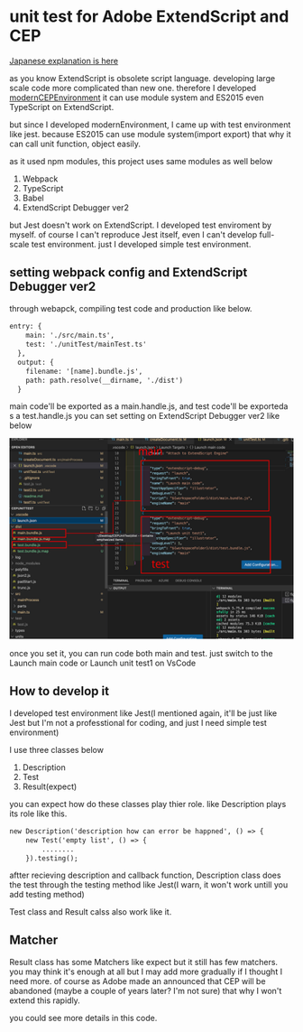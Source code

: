 # unit test for Adobe ExtendScript and CEP

[Japanese explanation is here]()

as you know ExtendScript is obsolete script language.
developing large scale code more complicated than new one.
therefore I developed [modernCEPEnvironment](https://github.com/tokyosheep/modernCEPEnvironment)
it can use module system and ES2015 even TypeScript on ExtendScript.

but since I developed modernEnvironment, I came up with test environment like jest.
because ES2015 can use module system(import export) that why it can call
unit function, object easily.

as it used npm modules, this project uses same modules as well below

1. Webpack
2. TypeScript
3. Babel
4. ExtendScript Debugger ver2

but Jest doesn't work on ExtendScript. I developed test enviroment by myself.
of course I can't reproduce Jest itself, even I can't develop full-scale test environment.
just I developed simple test environment.

## setting webpack config and ExtendScript Debugger ver2

through webapck, compiling test code and production like below.

```
entry: {
    main: './src/main.ts',
    test: './unitTest/mainTest.ts'
  },
  output: {
    filename: '[name].bundle.js',
    path: path.resolve(__dirname, './dist')
  }
```

main code'll be exported as a main.handle.js, and test code'll be exporteda s a test.handle.js
you can set setting on ExtendScript Debugger ver2 like below

![debugger](./readmeImg/testbandle_en.jpg)

once you set it, you can run code both main and test.
just switch to the Launch main code or Launch unit test1 on VsCode

## How to develop it

I developed test environment like Jest(I mentioned again, it'll be just like Jest but I'm not a professtional for coding, and just I need simple test environment)

I use three classes below

1. Description
2. Test
3. Result(expect)

you can expect how do these classes play thier role.
like Description plays its role like this.

```
new Description('description how can error be happned', () => {
    new Test('empty list', () => {
        ........
    }).testing();
```

aftter recieving description and callback function, Description class does the test through the testing method like Jest(I warn, it won't work untill you add testing method)

Test class and Result calss also work like it.

## Matcher

Result class has some Matchers like expect but it still has few matchers.
you may think it's enough at all but I may add more gradually if I thought I need more.
of course as Adobe made an announced that CEP will be abandoned (maybe a couple of years later? I'm not sure)
that why I won't extend this rapidly.

you could see more details in this code.